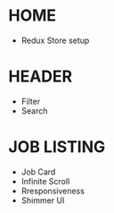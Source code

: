 # HOME
- Redux Store setup 
# HEADER
- Filter 
- Search 
# JOB LISTING
- Job Card 
- Infinite Scroll 
- Rresponsiveness
- Shimmer UI


    